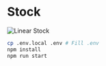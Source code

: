 # Stock
![Linear Stock](/outputs/image.png)

```bash
cp .env.local .env # Fill .env
npm install
npm run start
